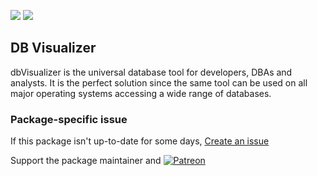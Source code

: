[![](https://img.shields.io/chocolatey/v/db-visualizer?color=green&label=db-visualizer)](https://chocolatey.org/packages/db-visualizer) [![](https://img.shields.io/chocolatey/dt/db-visualizer)](https://chocolatey.org/packages/db-visualizer)

## DB Visualizer
dbVisualizer is the universal database tool for developers, DBAs and analysts. It is the perfect 
solution since the same tool can be used on all major operating systems accessing a wide range of 
databases.

### Package-specific issue
If this package isn't up-to-date for some days, [Create an issue](https://github.com/tunisiano187/Chocolatey-packages/issues/new/choose)

Support the package maintainer and [![Patreon](https://cdn.jsdelivr.net/gh/tunisiano187/Chocolatey-packages@d15c4e19c709e7148588d4523ffc6dd3cd3c7e5e/icons/patreon.png)](https://www.patreon.com/tunisiano)